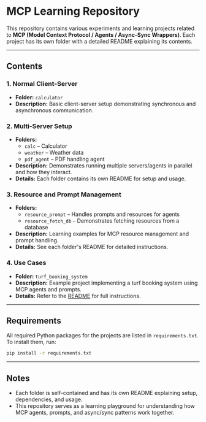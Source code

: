 # MCP Learning Repository

This repository contains various experiments and learning projects related to **MCP (Model Context Protocol / Agents / Async-Sync Wrappers)**. Each project has its own folder with a detailed README explaining its contents.

---

## Contents

### 1. Normal Client-Server
- **Folder:** `calculator`  
- **Description:** Basic client-server setup demonstrating synchronous and asynchronous communication.  

### 2. Multi-Server Setup
- **Folders:** 
  - `calc` – Calculator   
  - `weather` – Weather data 
  - `pdf_agent` – PDF handling agent
- **Description:** Demonstrates running multiple servers/agents in parallel and how they interact.  
- **Details:** Each folder contains its own README for setup and usage.

### 3. Resource and Prompt Management
- **Folders:** 
  - `resource_prompt` – Handles prompts and resources for agents  
  - `resource_fetch_db` – Demonstrates fetching resources from a database  
- **Description:** Learning examples for MCP resource management and prompt handling.  
- **Details:** See each folder's README for detailed instructions.

### 4. Use Cases
- **Folder:** `turf_booking_system`  
- **Description:** Example project implementing a turf booking system using MCP agents and prompts.  
- **Details:** Refer to the [README](MCP_LEARNING/4_Use_Case/Turf_booking_V4_Final/README.md) for full instructions.

---

## Requirements

All required Python packages for the projects are listed in `requirements.txt`. To install them, run:

```bash
pip install -r requirements.txt
```
---

## Notes
- Each folder is self-contained and has its own README explaining setup, dependencies, and usage.  
- This repository serves as a learning playground for understanding how MCP agents, prompts, and async/sync patterns work together.

